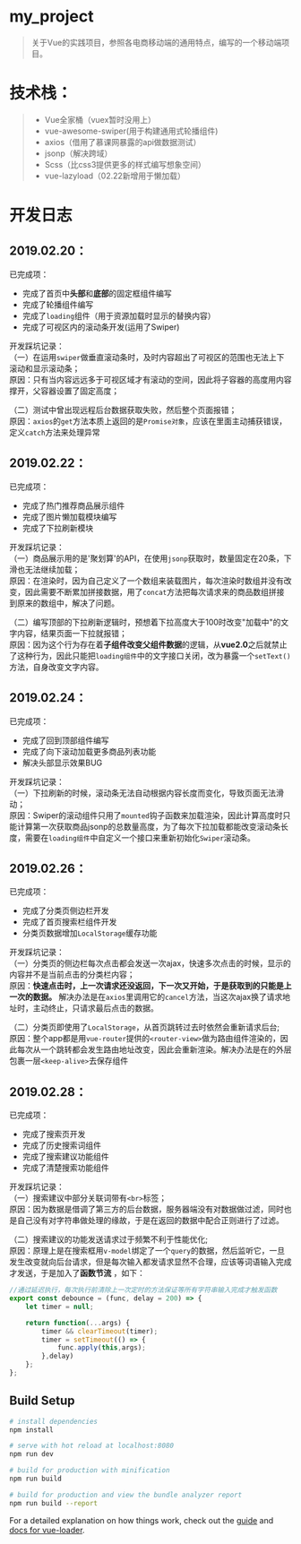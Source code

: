 # my_project

> 关于Vue的实践项目，参照各电商移动端的通用特点，编写的一个移动端项目。

# 技术栈：
> - Vue全家桶（vuex暂时没用上） 
> - vue-awesome-swiper(用于构建通用式轮播组件) 
> - axios（借用了慕课网暴露的api做数据测试）
> - jsonp（解决跨域）
> - Scss（比css3提供更多的样式编写想象空间）
> - vue-lazyload（02.22新增用于懒加载）

# 开发日志
## 2019.02.20：
已完成项：
- 完成了首页中**头部**和**底部**的固定框组件编写
- 完成了轮播组件编写
- 完成了`loading`组件（用于资源加载时显示的替换内容）
- 完成了可视区内的滚动条开发(运用了Swiper)

开发踩坑记录：  
（一）在运用`swiper`做垂直滚动条时，及时内容超出了可视区的范围也无法上下滚动和显示滚动条；  
原因：只有当内容远远多于可视区域才有滚动的空间，因此将子容器的高度用内容撑开，父容器设置了固定高度；

（二）测试中曾出现远程后台数据获取失败，然后整个页面报错；  
原因：`axios`的`get`方法本质上返回的是`Promise对象`，应该在里面主动捕获错误，定义`catch`方法来处理异常

## 2019.02.22：
已完成项：
- 完成了热门推荐商品展示组件
- 完成了图片懒加载模块编写
- 完成了下拉刷新模块

开发踩坑记录：  
（一）商品展示用的是'聚划算'的API，在使用`jsonp`获取时，数量固定在20条，下滑也无法继续加载；  
原因：在渲染时，因为自己定义了一个数组来装载图片，每次渲染时数组并没有改变，因此需要不断累加拼接数据，用了`concat`方法把每次请求来的商品数组拼接到原来的数组中，解决了问题。  

（二）编写顶部的下拉刷新逻辑时，预想着下拉高度大于100时改变"加载中"的文字内容，结果页面一下拉就报错；  
原因：因为这个行为存在着**子组件改变父组件数据**的逻辑，从**vue2.0**之后就禁止了这种行为，因此只能把`loading组件`中的文字接口关闭，改为暴露一个`setText()`方法，自身改变文字内容。

## 2019.02.24：
已完成项：
- 完成了回到顶部组件编写
- 完成了向下滚动加载更多商品列表功能
- 解决头部显示效果BUG

开发踩坑记录：  
（一）下拉刷新的时候，滚动条无法自动根据内容长度而变化，导致页面无法滑动；  
原因：Swiper的滚动组件只用了`mounted`钩子函数来加载渲染，因此计算高度时只能计算第一次获取商品jsonp的总数量高度，为了每次下拉加载都能改变滚动条长度，需要在`loading组件`中自定义一个接口来重新初始化`Swiper`滚动条。  

## 2019.02.26：
已完成项：
- 完成了分类页侧边栏开发
- 完成了首页搜索栏组件开发
- 分类页数据增加`LocalStorage`缓存功能

开发踩坑记录：  
（一）分类页的侧边栏每次点击都会发送一次ajax，快速多次点击的时候，显示的内容并不是当前点击的分类栏内容；  
原因：**快速点击时，上一次请求还没返回，下一次又开始，于是获取到的只能是上一次的数据。** 解决办法是在`axios`里调用它的`cancel`方法，当这次ajax换了请求地址时，主动终止，只请求最后点击的数据。  

（二）分类页即使用了`LocalStorage`，从首页跳转过去时依然会重新请求后台;  
原因：整个app都是用`vue-router`提供的`<router-view>`做为路由组件渲染的，因此每次从一个跳转都会发生路由地址改变，因此会重新渲染。解决办法是在<router-view>的外层包裹一层`<keep-alive>`去保存组件

## 2019.02.28：
已完成项：
- 完成了搜索页开发
- 完成了历史搜索词组件
- 完成了搜索建议功能组件
- 完成了清楚搜索功能组件

开发踩坑记录：  
（一）搜索建议中部分关联词带有`<br>`标签；  
原因：因为数据是借调了第三方的后台数据，服务器端没有对数据做过滤，同时也是自己没有对字符串做处理的缘故，于是在返回的数据中配合正则进行了过滤。  

（二）搜索建议的功能发送请求过于频繁不利于性能优化;  
原因：原理上是在搜索框用`v-model`绑定了一个`query`的数据，然后监听它，一旦发生改变就向后台请求，但是每次输入都发请求显然不合理，应该等词语输入完成才发送，于是加入了**函数节流** ，如下：

```javascript
//通过延迟执行，每次执行前清除上一次定时的方法保证等所有字符串输入完成才触发函数
export const debounce = (func, delay = 200) => {
    let timer = null;

    return function(...args) {
        timer && clearTimeout(timer);
        timer = setTimeout(() => {
            func.apply(this,args);
        },delay)
    };
};

```

## Build Setup

``` bash
# install dependencies
npm install

# serve with hot reload at localhost:8080
npm run dev

# build for production with minification
npm run build

# build for production and view the bundle analyzer report
npm run build --report
```

For a detailed explanation on how things work, check out the [guide](http://vuejs-templates.github.io/webpack/) and [docs for vue-loader](http://vuejs.github.io/vue-loader).
